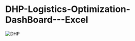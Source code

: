 # DHP-Logistics-Optimization-DashBoard---Excel

![DHP](https://github.com/user-attachments/assets/07d0c8c5-4fa0-4f66-b95e-2b52a226b087)


